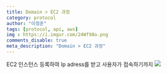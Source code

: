 ```yaml
---
title: Domain > EC2 과정
category: protocol
author: "이정훈"
tags: [protocol, api, aws]
img : https://i.imgur.com/24Wf98o.png
comments_disable: true
meta_description: "Domain > EC2 과정"
---
```


EC2 인스턴스 등록하여 Ip adress를 받고 사용자가 접속하기까지
![](https://i.imgur.com/24Wf98o.png)